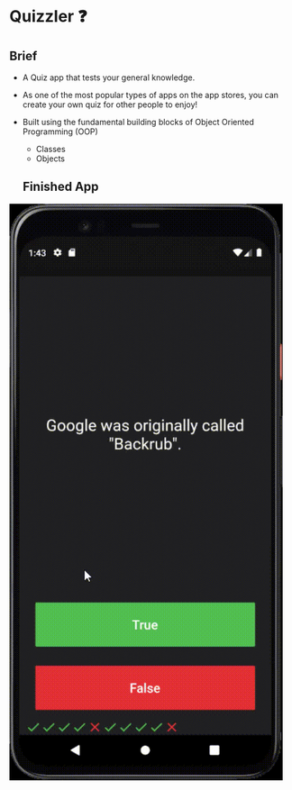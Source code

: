 # Quizzler ❓

## Brief

* A Quiz app that tests your general knowledge. 
* As one of the most popular types of apps on the app stores, you can create your own quiz for other people to enjoy!
* Built using the fundamental building blocks of Object Oriented Programming (OOP) 
   
   - Classes  
   * Objects 
   
   ## Finished App

![App Demo](https://github.com/MithunVinayak/Quizzler/blob/master/Quizzler.gif)
